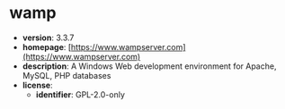 # wamp

- **version**: 3.3.7
- **homepage**: [https://www.wampserver.com](https://www.wampserver.com)
- **description**: A Windows Web development environment for Apache, MySQL, PHP databases
- **license**:
  - **identifier**: GPL-2.0-only

